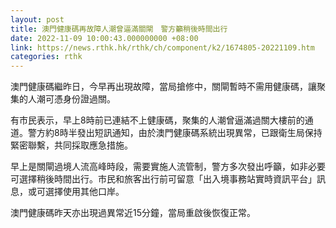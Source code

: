 ```yaml
---
layout: post
title: 澳門健康碼再故障人潮曾逼滿關閘　警方籲稍後時間出行
date: 2022-11-09 10:00:43.000000000 +08:00
link: https://news.rthk.hk/rthk/ch/component/k2/1674805-20221109.htm
categories: rthk
---
```


澳門健康碼繼昨日，今早再出現故障，當局搶修中，關閘暫時不需用健康碼，讓聚集的人潮可憑身份證過關。

有市民表示，早上8時前已連結不上健康碼，聚集的人潮曾逼滿過關大樓前的通道。警方約8時半發出短訊通知，由於澳門健康碼系統出現異常，已跟衛生局保持緊密聯繫，共同採取應急措施。

早上是關閘過境人流高峰時段，需要實施人流管制，警方多次發出呼籲，如非必要可選擇稍後時間出行。市民和旅客出行前可留意「出入境事務站實時資訊平台」訊息，或可選擇使用其他口岸。

澳門健康碼昨天亦出現過異常近15分鐘，當局重啟後恢復正常。
